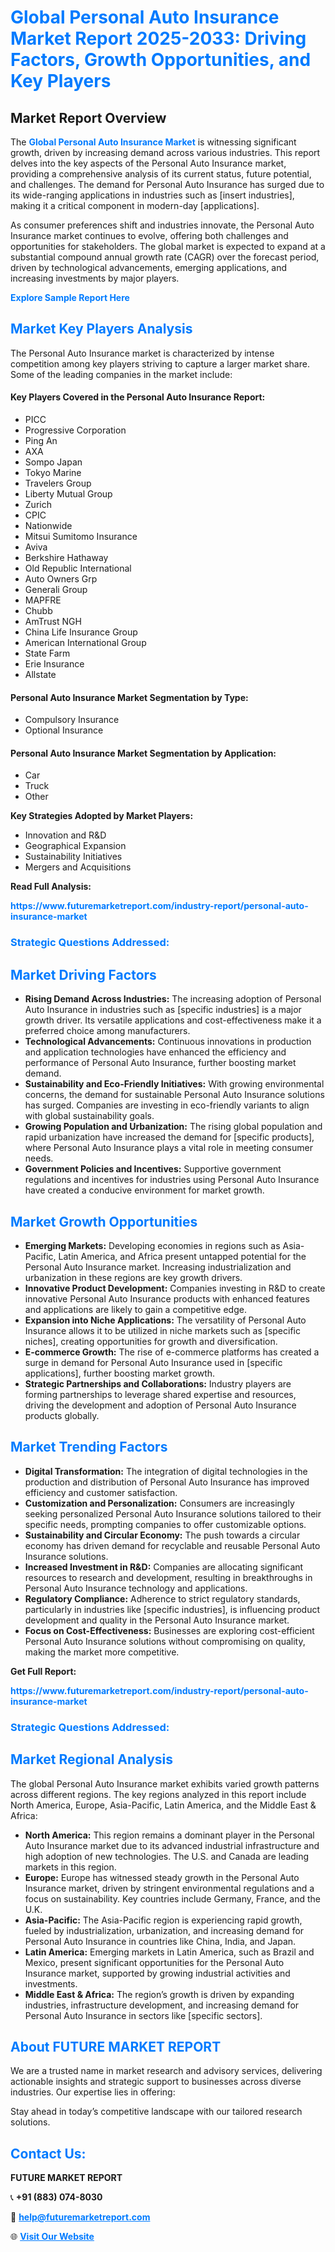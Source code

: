 <h1 style="color: #007BFF;">Global Personal Auto Insurance Market Report 2025-2033: Driving Factors, Growth Opportunities, and Key Players</h1>

<section id="overview">
<h2>Market Report Overview</h2>
<p>The <a href="https://www.futuremarketreport.com/industry-report/personal-auto-insurance-market" style="color: #007BFF; text-decoration: none;"><strong>Global Personal Auto Insurance Market</strong></a> is witnessing significant growth, driven by increasing demand across various industries. This report delves into the key aspects of the Personal Auto Insurance market, providing a comprehensive analysis of its current status, future potential, and challenges. The demand for Personal Auto Insurance has surged due to its wide-ranging applications in industries such as [insert industries], making it a critical component in modern-day [applications].</p>
<p>As consumer preferences shift and industries innovate, the Personal Auto Insurance market continues to evolve, offering both challenges and opportunities for stakeholders. The global market is expected to expand at a substantial compound annual growth rate (CAGR) over the forecast period, driven by technological advancements, emerging applications, and increasing investments by major players.</p>
</section>

<section id="overview">
<p><a href="https://www.futuremarketreport.com/request-sample/reportId=57282" style="color: #007BFF; text-decoration: none;"><strong>Explore Sample Report Here</strong></a></p>
</section>

<section id="key-players">
<h2 style="color: #007BFF;">Market Key Players Analysis</h2>
<p>The Personal Auto Insurance market is characterized by intense competition among key players striving to capture a larger market share. Some of the leading companies in the market include:</p>
<h4>Key Players Covered in the Personal Auto Insurance Report:</h4>
<ul><li>PICC</li><li>Progressive Corporation</li><li>Ping An</li><li>AXA</li><li>Sompo Japan</li><li>Tokyo Marine</li><li>Travelers Group</li><li>Liberty Mutual Group</li><li>Zurich</li><li>CPIC</li><li>Nationwide</li><li>Mitsui Sumitomo Insurance</li><li>Aviva</li><li>Berkshire Hathaway</li><li>Old Republic International</li><li>Auto Owners Grp</li><li>Generali Group</li><li>MAPFRE</li><li>Chubb</li><li>AmTrust NGH</li><li>China Life Insurance Group</li><li>American International Group</li><li>State Farm</li><li>Erie Insurance</li><li>Allstate</li></ul>
<h4>Personal Auto Insurance Market Segmentation by Type:</h4>
<ul><li>Compulsory Insurance</li><li>Optional Insurance</li></ul>

<h4>Personal Auto Insurance Market Segmentation by Application:</h4>
<ul><li>Car</li><li>Truck</li><li>Other</li></ul>
<p><strong>Key Strategies Adopted by Market Players:</strong></p>
<ul>
<li>Innovation and R&D</li>
<li>Geographical Expansion</li>
<li>Sustainability Initiatives</li>
<li>Mergers and Acquisitions</li>
</ul>
</section>

<section>
<p><strong>Read Full Analysis: </strong></p><a href="https://www.futuremarketreport.com/industry-report/personal-auto-insurance-market" style="color: #007BFF; text-decoration: none;"><strong>https://www.futuremarketreport.com/industry-report/personal-auto-insurance-market</strong></a>
<h3 style="color: #007BFF;">Strategic Questions Addressed:</h3>
</section>

<section id="driving-factors">
<h2 style="color: #007BFF;">Market Driving Factors</h2>
<ul>
<li><strong>Rising Demand Across Industries:</strong> The increasing adoption of Personal Auto Insurance in industries such as [specific industries] is a major growth driver. Its versatile applications and cost-effectiveness make it a preferred choice among manufacturers.</li>
<li><strong>Technological Advancements:</strong> Continuous innovations in production and application technologies have enhanced the efficiency and performance of Personal Auto Insurance, further boosting market demand.</li>
<li><strong>Sustainability and Eco-Friendly Initiatives:</strong> With growing environmental concerns, the demand for sustainable Personal Auto Insurance solutions has surged. Companies are investing in eco-friendly variants to align with global sustainability goals.</li>
<li><strong>Growing Population and Urbanization:</strong> The rising global population and rapid urbanization have increased the demand for [specific products], where Personal Auto Insurance plays a vital role in meeting consumer needs.</li>
<li><strong>Government Policies and Incentives:</strong> Supportive government regulations and incentives for industries using Personal Auto Insurance have created a conducive environment for market growth.</li>
</ul>
</section>

<section id="growth-opportunities">
<h2 style="color: #007BFF;">Market Growth Opportunities</h2>
<ul>
<li><strong>Emerging Markets:</strong> Developing economies in regions such as Asia-Pacific, Latin America, and Africa present untapped potential for the Personal Auto Insurance market. Increasing industrialization and urbanization in these regions are key growth drivers.</li>
<li><strong>Innovative Product Development:</strong> Companies investing in R&D to create innovative Personal Auto Insurance products with enhanced features and applications are likely to gain a competitive edge.</li>
<li><strong>Expansion into Niche Applications:</strong> The versatility of Personal Auto Insurance allows it to be utilized in niche markets such as [specific niches], creating opportunities for growth and diversification.</li>
<li><strong>E-commerce Growth:</strong> The rise of e-commerce platforms has created a surge in demand for Personal Auto Insurance used in [specific applications], further boosting market growth.</li>
<li><strong>Strategic Partnerships and Collaborations:</strong> Industry players are forming partnerships to leverage shared expertise and resources, driving the development and adoption of Personal Auto Insurance products globally.</li>
</ul>
</section>

<section id="trending-factors">
<h2 style="color: #007BFF;">Market Trending Factors</h2>
<ul>
<li><strong>Digital Transformation:</strong> The integration of digital technologies in the production and distribution of Personal Auto Insurance has improved efficiency and customer satisfaction.</li>
<li><strong>Customization and Personalization:</strong> Consumers are increasingly seeking personalized Personal Auto Insurance solutions tailored to their specific needs, prompting companies to offer customizable options.</li>
<li><strong>Sustainability and Circular Economy:</strong> The push towards a circular economy has driven demand for recyclable and reusable Personal Auto Insurance solutions.</li>
<li><strong>Increased Investment in R&D:</strong> Companies are allocating significant resources to research and development, resulting in breakthroughs in Personal Auto Insurance technology and applications.</li>
<li><strong>Regulatory Compliance:</strong> Adherence to strict regulatory standards, particularly in industries like [specific industries], is influencing product development and quality in the Personal Auto Insurance market.</li>
<li><strong>Focus on Cost-Effectiveness:</strong> Businesses are exploring cost-efficient Personal Auto Insurance solutions without compromising on quality, making the market more competitive.</li>
</ul>
</section>

<section>
<p><strong>Get Full Report: </strong></p><a href="https://www.futuremarketreport.com/industry-report/personal-auto-insurance-market" style="color: #007BFF; text-decoration: none;"><strong>https://www.futuremarketreport.com/industry-report/personal-auto-insurance-market</strong></a>
<h3 style="color: #007BFF;">Strategic Questions Addressed:</h3>
</section>


<section id="regional-analysis">
<h2 style="color: #007BFF;">Market Regional Analysis</h2>
<p>The global Personal Auto Insurance market exhibits varied growth patterns across different regions. The key regions analyzed in this report include North America, Europe, Asia-Pacific, Latin America, and the Middle East & Africa:</p>
<ul>
<li><strong>North America:</strong> This region remains a dominant player in the Personal Auto Insurance market due to its advanced industrial infrastructure and high adoption of new technologies. The U.S. and Canada are leading markets in this region.</li>
<li><strong>Europe:</strong> Europe has witnessed steady growth in the Personal Auto Insurance market, driven by stringent environmental regulations and a focus on sustainability. Key countries include Germany, France, and the U.K.</li>
<li><strong>Asia-Pacific:</strong> The Asia-Pacific region is experiencing rapid growth, fueled by industrialization, urbanization, and increasing demand for Personal Auto Insurance in countries like China, India, and Japan.</li>
<li><strong>Latin America:</strong> Emerging markets in Latin America, such as Brazil and Mexico, present significant opportunities for the Personal Auto Insurance market, supported by growing industrial activities and investments.</li>
<li><strong>Middle East & Africa:</strong> The region’s growth is driven by expanding industries, infrastructure development, and increasing demand for Personal Auto Insurance in sectors like [specific sectors].</li>
</ul>
</section>

<footer>
<h2 style="color: #007BFF;">About FUTURE MARKET REPORT</h2>
<p>We are a trusted name in market research and advisory services, delivering actionable insights and strategic support to businesses across diverse industries. Our expertise lies in offering:</p>

<p>Stay ahead in today’s competitive landscape with our tailored research solutions.</p>

<h2 style="color: #007BFF;">Contact Us:</h2>
<p><strong>FUTURE MARKET REPORT</strong></p>
<p>📞 <strong>+91 (883) 074-8030</strong></p>
<p>📧 <strong><a href="mailto:help@futuremarketreport.com" style="color: #007BFF;">help@futuremarketreport.com</a></strong></p>
<p>🌐 <strong><a href="https://www.futuremarketreport.com/" style="color: #007BFF;">Visit Our Website</a></strong></p>
</footer>